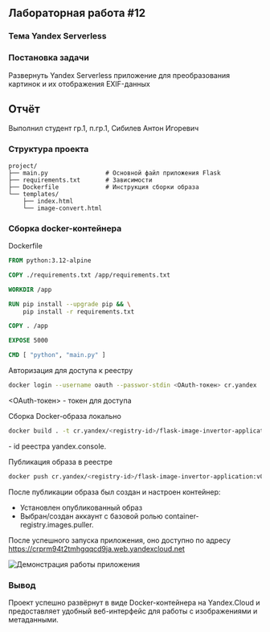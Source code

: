 ## Лабораторная работа #12
### Тема Yandex Serverless

### Постановка задачи
Развернуть Yandex Serverless приложение для преобразования картинок и их отображения EXIF-данных

## Отчёт

Выполнил студент гр.1, п.гр.1, Сибилев Антон Игоревич

### Структура проекта
```bach
project/
├── main.py                # Основной файл приложения Flask
├── requirements.txt       # Зависимости
├── Dockerfile             # Инструкция сборки образа
└── templates/
    ├── index.html
    └── image-convert.html
```

### Сборка docker-контейнера
Dockerfile
```dockerfile
FROM python:3.12-alpine

COPY ./requirements.txt /app/requirements.txt

WORKDIR /app

RUN pip install --upgrade pip && \
    pip install -r requirements.txt

COPY . /app

EXPOSE 5000

CMD [ "python", "main.py" ]
```

Авторизация для доступа к реестру
```bash
docker login --username oauth --passwor-stdin <OAuth-токен> cr.yandex
```
<OAuth-токен> - токен для доступа

Сборка Docker-образа локально
```bash
docker build . -t cr.yandex/<registry-id>/flask-image-invertor-application:v0.0.2
```
<registry-id> - id реестра yandex.console.

Публикация образа в реестре
```bash
docker push cr.yandex/<registry-id>/flask-image-invertor-application:v0.0.2
```

После публикации образа был создан и настроен контейнер:
* Установлен опубликованный образ
* Выбран/создан аккаунт с базовой ролью container-registry.images.puller.

После успешного запуска приложения, оно доступно по адресу https://crprm94t2tmhgqqcd9ja.web.yandexcloud.net

![Демонстрация работы приложения](demo/demo.png)

### Вывод
Проект успешно развёрнут в виде Docker-контейнера на Yandex.Cloud и предоставляет удобный веб-интерфейс для работы с изображениями и метаданными.
